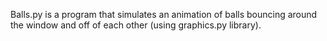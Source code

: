 Balls.py is a program that simulates an animation of balls bouncing around the window and off of each other (using graphics.py library).
